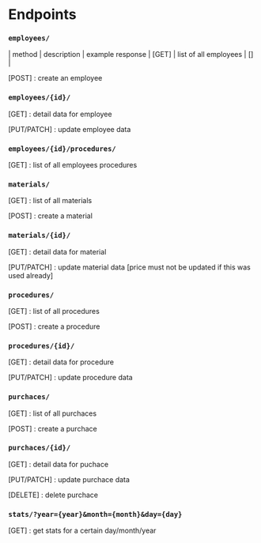 # Endpoints

### `employees/`

| method | description | example response |
[GET] | list of all employees | [] |

[POST] : create an employee

### `employees/{id}/`
[GET] : detail data for employee

[PUT/PATCH] : update employee data

### `employees/{id}/procedures/`
[GET] : list of all employees procedures

### `materials/`
[GET] : list of all materials

[POST] : create a material

### `materials/{id}/`
[GET] : detail data for material

[PUT/PATCH] : update material data [price must not be updated if this was used already]

### `procedures/`
[GET] : list of all procedures

[POST] : create a procedure

### `procedures/{id}/`
[GET] : detail data for procedure

[PUT/PATCH] : update procedure data

### `purchaces/`
[GET] : list of all purchaces

[POST] : create a purchace

### `purchaces/{id}/`
[GET] : detail data for puchace

[PUT/PATCH] : update purchace data

[DELETE] : delete purchace

### `stats/?year={year}&month={month}&day={day}`
[GET] : get stats for a certain day/month/year
